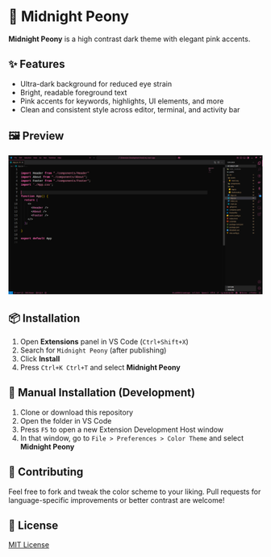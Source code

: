# 🌙 Midnight Peony

**Midnight Peony** is a high contrast dark theme with elegant pink accents.

## ✨ Features

- Ultra-dark background for reduced eye strain
- Bright, readable foreground text
- Pink accents for keywords, highlights, UI elements, and more
- Clean and consistent style across editor, terminal, and activity bar

## 🖼️ Preview

![Midnight Peony Preview](https://raw.githubusercontent.com/yuki6942/Midnight-Peony/main/assets/preview-1.png)

## 📦 Installation

1. Open **Extensions** panel in VS Code (`Ctrl+Shift+X`)
2. Search for `Midnight Peony` (after publishing)
3. Click **Install**
4. Press `Ctrl+K Ctrl+T` and select **Midnight Peony**

## 📁 Manual Installation (Development)

1. Clone or download this repository
2. Open the folder in VS Code
3. Press `F5` to open a new Extension Development Host window
4. In that window, go to `File > Preferences > Color Theme` and select **Midnight Peony**

## 🔧 Contributing

Feel free to fork and tweak the color scheme to your liking.
Pull requests for language-specific improvements or better contrast are welcome!

## 📜 License

[MIT License](https://raw.githubusercontent.com/yuki6942/Midnight-Peony/main/LICENSE)
